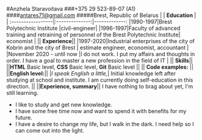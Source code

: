 #Anzhela Staravoitava
###+375 29 523-89-07 (A1)
####antares71@gmail.com
#####Brest, Republic of Belarus
|                  | **Education** |             |
:-----------------|:--------------:|-------------:
|1990-1997|Brest Polytechnic Institute |civil-engineer|
|1996-1997|Faculty of advanced training and retraining of personnel of the Brest Polytechnic Institute| economist |
|| **Experience**||
|1997-2020|Industrial enterprises of the city of Kobrin and the city of Brest | estimate engineer, economist, accountant |
|November 2020 - until now |I do not work. I put my affairs and thoughts in order. I have a goal to master a new profession in the field of IT |
|| **Skills**||
||**HTML** Basic level, **CSS** Basic level, **Git** Basic level ||
|| **Code examples:** ||
||**English level:**||
|_I speak English a little,_| Initial knowledge left after studying at school and institute. I am currently doing self-education in this direction. ||
||**Experience, summary**||
I have nothing to brag about yet, I'm still learning.

* I like to study and get new knowledge.
* I have some free time now and want to spend it with benefits for my future.
* I have a desire to change my life, but I walk in the dark. I need help so I can come out into the light.